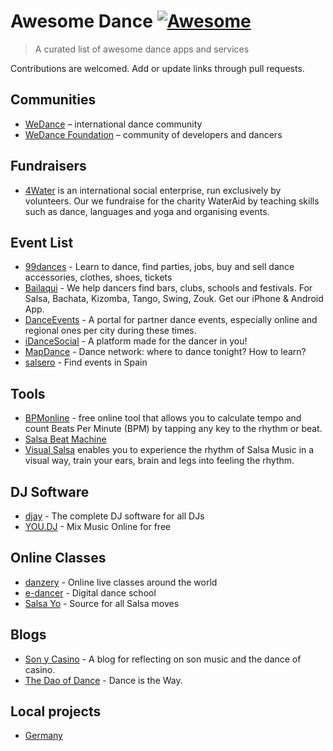 # Awesome Dance [![Awesome](https://cdn.rawgit.com/sindresorhus/awesome/d7305f38d29fed78fa85652e3a63e154dd8e8829/media/badge.svg)](https://github.com/sindresorhus/awesome#readme)

> A curated list of awesome dance apps and services

Contributions are welcomed. Add or update links through pull requests.

## Communities

- [WeDance](https://github.com/we-dance/platform) – international dance community
- [WeDance Foundation](https://github.com/we-dance/foundation) – community of developers and dancers

## Fundraisers

- [4Water](http://4water.org/) is an international social enterprise, run exclusively by volunteers. Our we fundraise for the charity WaterAid by teaching skills such as dance, languages and yoga and organising events.

## Event List

- [99dances](https://99dances.com/) - Learn to dance, find parties, jobs, buy and sell dance accessories, clothes, shoes, tickets
- [Bailaqui](http://www.bailaqui.com/) - We help dancers find bars, clubs, schools and festivals. For Salsa, Bachata, Kizomba, Tango, Swing, Zouk. Get our iPhone & Android App.
- [DanceEvents](https://dance-events.info) - A portal for partner dance events, especially online and regional ones per city during these times.
- [iDanceSocial](https://www.idancesocial.com/) - A platform made for the dancer in you!
- [MapDance](https://mapdance.com/) - Dance network: where to dance tonight? How to learn?
- [salsero](https://www.salsero.es/) - Find events in Spain

## Tools

- [BPMonline](http://www.beatsperminuteonline.com/) - free online tool that allows you to calculate tempo and count Beats Per Minute (BPM) by tapping any key to the rhythm or beat.
- [Salsa Beat Machine](https://salsabeatmachine.org/)
- [Visual Salsa](https://www.visualsalsa.com/) enables you to experience the rhythm of Salsa Music in a visual way, train your ears, brain and legs into feeling the rhythm.

## DJ Software

- [djay](https://www.algoriddim.com/) - The complete DJ software for all DJs
- [YOU.DJ](https://you.dj/) - Mix Music Online for free


## Online Classes

- [danzery](https://danzery.com/) - Online live classes around the world
- [e-dancer](https://e-dancer.com/) - Digital dance school
- [Salsa Yo](https://salsayo.com/) - Source for all Salsa moves

## Blogs

- [Son y Casino](https://sonycasino.com/) - A blog for reflecting on son music and the dance of casino.
- [The Dao of Dance](https://medium.com/the-dao-of-dance) - Dance is the Way.

## Local projects

- [Germany](/germany.md)
